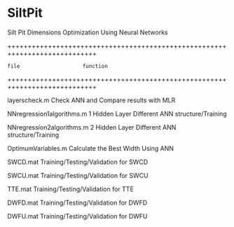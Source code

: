 # SiltPit

Silt Pit Dimensions Optimization Using Neural Networks

++++++++++++++++++++++++++++++++++++++++++++++++++++++++++++++++++++++++++++

    file					function

++++++++++++++++++++++++++++++++++++++++++++++++++++++++++++++++++++++++++++

layerscheck.m				Check ANN and Compare results with MLR

NNregression1algorithms.m 		1 Hidden Layer  Different ANN structure/Training

NNregression2algorithms.m 		2 Hidden Layer  Different ANN structure/Training 

OptimumVariables.m 			Calculate the Best Width Using ANN

SWCD.mat 				Training/Testing/Validation for SWCD

SWCU.mat 				Training/Testing/Validation for SWCU

TTE.mat 				Training/Testing/Validation for TTE

DWFD.mat 				Training/Testing/Validation for DWFD

DWFU.mat 				Training/Testing/Validation for DWFU
